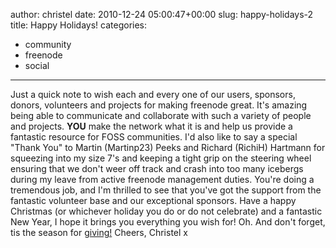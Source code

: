 author: christel
date: 2010-12-24 05:00:47+00:00
slug: happy-holidays-2
title: Happy Holidays!
categories:
- community
- freenode
- social
---

Just a quick note to wish each and every one of our users, sponsors, donors, volunteers and projects for making freenode great.
It's amazing being able to communicate and collaborate with such a variety of people and projects. **YOU** make the network what it is and help us provide a fantastic resource for FOSS communities.
I'd also like to say a special "Thank You" to Martin (Martinp23) Peeks and Richard (RichiH) Hartmann for squeezing into my size 7's and keeping a tight grip on the steering wheel ensuring that we don't weer off track and crash into too many icebergs during my leave from active freenode management duties. You're doing a tremendous job, and I'm thrilled to see that you've got the support from the fantastic volunteer base and our exceptional sponsors.
Have a happy Christmas (or whichever holiday you do or do not celebrate) and a fantastic New Year, I hope it brings you everything you wish for!
Oh. And don't forget, tis the season for [giving!](http://freenode.net/pdpc_yearly.shtml)
Cheers,
Christel x
